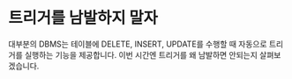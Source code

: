 # 트리거를 남발하지 말자

대부분의 DBMS는 테이블에 DELETE, INSERT, UPDATE를 수행할 때 자동으로 트리거를 실행하는 기능을 제공합니다. 이번 시간엔 트리거를 왜 남발하면 안되는지 살펴보겠습니다.


